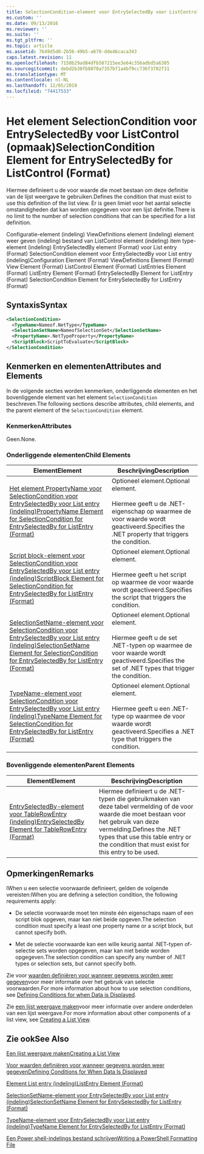 ```yaml
---
title: SelectionCondition-element voor EntrySelectedBy voor ListControl (indeling) | Microsoft Docs
ms.custom: ''
ms.date: 09/13/2016
ms.reviewer: ''
ms.suite: ''
ms.tgt_pltfrm: ''
ms.topic: article
ms.assetid: 7649d5d0-2b56-49b5-a670-dde46caca343
caps.latest.revision: 11
ms.openlocfilehash: 7150b29ad84dfb587215ee3e64c356adbd5a6305
ms.sourcegitcommit: debd2b38fb8070a7357bf1a4bf9cc736f3702f31
ms.translationtype: MT
ms.contentlocale: nl-NL
ms.lasthandoff: 12/05/2019
ms.locfileid: "74417533"
---
```

# <a name="selectioncondition-element-for-entryselectedby-for-listcontrol-format"></a><span data-ttu-id="881eb-102">Het element SelectionCondition voor EntrySelectedBy voor ListControl (opmaak)</span><span class="sxs-lookup"><span data-stu-id="881eb-102">SelectionCondition Element for EntrySelectedBy for ListControl (Format)</span></span>

<span data-ttu-id="881eb-103">Hiermee definieert u de voor waarde die moet bestaan om deze definitie van de lijst weergave te gebruiken.</span><span class="sxs-lookup"><span data-stu-id="881eb-103">Defines the condition that must exist to use this definition of the list view.</span></span> <span data-ttu-id="881eb-104">Er is geen limiet voor het aantal selectie omstandigheden dat kan worden opgegeven voor een lijst definitie.</span><span class="sxs-lookup"><span data-stu-id="881eb-104">There is no limit to the number of selection conditions that can be specified for a list definition.</span></span>

<span data-ttu-id="881eb-105">Configuratie-element (indeling) ViewDefinitions element (indeling) element weer geven (indeling) bestand van ListControl element (indeling) item type-element (indeling) EntrySelectedBy element (Format) voor List entry (Format) SelectionCondition element voor EntrySelectedBy voor List entry (indeling)</span><span class="sxs-lookup"><span data-stu-id="881eb-105">Configuration Element (Format) ViewDefinitions Element (Format) View Element (Format) ListControl Element (Format) ListEntries Element (Format) ListEntry Element (Format) EntrySelectedBy Element for ListEntry (Format) SelectionCondition Element for EntrySelectedBy for ListEntry (Format)</span></span>

## <a name="syntax"></a><span data-ttu-id="881eb-106">Syntaxis</span><span class="sxs-lookup"><span data-stu-id="881eb-106">Syntax</span></span>

```xml
<SelectionCondition>
  <TypeName>Nameof.NetType</TypeName>
  <SelectionSetName>NameofSelectionSet</SelectionSetName>
  <PropertyName>.NetTypeProperty</PropertyName>
  <ScriptBlock>ScriptToEvaluate</ScriptBlock>
</SelectionCondition>
```

## <a name="attributes-and-elements"></a><span data-ttu-id="881eb-107">Kenmerken en elementen</span><span class="sxs-lookup"><span data-stu-id="881eb-107">Attributes and Elements</span></span>

<span data-ttu-id="881eb-108">In de volgende secties worden kenmerken, onderliggende elementen en het bovenliggende element van het element `SelectionCondition` beschreven.</span><span class="sxs-lookup"><span data-stu-id="881eb-108">The following sections describe attributes, child elements, and the parent element of the `SelectionCondition` element.</span></span>

### <a name="attributes"></a><span data-ttu-id="881eb-109">Kenmerken</span><span class="sxs-lookup"><span data-stu-id="881eb-109">Attributes</span></span>

<span data-ttu-id="881eb-110">Geen.</span><span class="sxs-lookup"><span data-stu-id="881eb-110">None.</span></span>

### <a name="child-elements"></a><span data-ttu-id="881eb-111">Onderliggende elementen</span><span class="sxs-lookup"><span data-stu-id="881eb-111">Child Elements</span></span>

|<span data-ttu-id="881eb-112">Element</span><span class="sxs-lookup"><span data-stu-id="881eb-112">Element</span></span>|<span data-ttu-id="881eb-113">Beschrijving</span><span class="sxs-lookup"><span data-stu-id="881eb-113">Description</span></span>|
|-------------|-----------------|
|[<span data-ttu-id="881eb-114">Het element PropertyName voor SelectionCondition voor EntrySelectedBy voor List entry (indeling)</span><span class="sxs-lookup"><span data-stu-id="881eb-114">PropertyName Element for SelectionCondition for EntrySelectedBy for ListEntry (Format)</span></span>](./propertyname-element-for-selectioncondition-for-entryselectedby-for-listcontrol-format.md)|<span data-ttu-id="881eb-115">Optioneel element.</span><span class="sxs-lookup"><span data-stu-id="881eb-115">Optional element.</span></span><br /><br /> <span data-ttu-id="881eb-116">Hiermee geeft u de .NET-eigenschap op waarmee de voor waarde wordt geactiveerd.</span><span class="sxs-lookup"><span data-stu-id="881eb-116">Specifies the .NET property that triggers the condition.</span></span>|
|[<span data-ttu-id="881eb-117">Script block-element voor SelectionCondition voor EntrySelectedBy voor List entry (indeling)</span><span class="sxs-lookup"><span data-stu-id="881eb-117">ScriptBlock Element for SelectionCondition for EntrySelectedBy for ListEntry (Format)</span></span>](./scriptblock-element-for-selectioncondition-for-entryselectedby-for-listcontrol-format.md)|<span data-ttu-id="881eb-118">Optioneel element.</span><span class="sxs-lookup"><span data-stu-id="881eb-118">Optional element.</span></span><br /><br /> <span data-ttu-id="881eb-119">Hiermee geeft u het script op waarmee de voor waarde wordt geactiveerd.</span><span class="sxs-lookup"><span data-stu-id="881eb-119">Specifies the script that triggers the condition.</span></span>|
|[<span data-ttu-id="881eb-120">SelectionSetName-element voor SelectionCondition voor EntrySelectedBy voor List entry (indeling)</span><span class="sxs-lookup"><span data-stu-id="881eb-120">SelectionSetName Element for SelectionCondition for EntrySelectedBy for ListEntry (Format)</span></span>](./selectionsetname-element-for-selectioncondition-for-entryselectedby-for-listentry-format.md)|<span data-ttu-id="881eb-121">Optioneel element.</span><span class="sxs-lookup"><span data-stu-id="881eb-121">Optional element.</span></span><br /><br /> <span data-ttu-id="881eb-122">Hiermee geeft u de set .NET-typen op waarmee de voor waarde wordt geactiveerd.</span><span class="sxs-lookup"><span data-stu-id="881eb-122">Specifies the set of .NET types that trigger the condition.</span></span>|
|[<span data-ttu-id="881eb-123">TypeName-element voor SelectionCondition voor EntrySelectedBy voor List entry (indeling)</span><span class="sxs-lookup"><span data-stu-id="881eb-123">TypeName Element for SelectionCondition for EntrySelectedBy for ListEntry (Format)</span></span>](./typename-element-for-selectioncondition-for-entryselectedby-for-listcontrol-format.md)|<span data-ttu-id="881eb-124">Optioneel element.</span><span class="sxs-lookup"><span data-stu-id="881eb-124">Optional element.</span></span><br /><br /> <span data-ttu-id="881eb-125">Hiermee geeft u een .NET-type op waarmee de voor waarde wordt geactiveerd.</span><span class="sxs-lookup"><span data-stu-id="881eb-125">Specifies a .NET type that triggers the condition.</span></span>|

### <a name="parent-elements"></a><span data-ttu-id="881eb-126">Bovenliggende elementen</span><span class="sxs-lookup"><span data-stu-id="881eb-126">Parent Elements</span></span>

|<span data-ttu-id="881eb-127">Element</span><span class="sxs-lookup"><span data-stu-id="881eb-127">Element</span></span>|<span data-ttu-id="881eb-128">Beschrijving</span><span class="sxs-lookup"><span data-stu-id="881eb-128">Description</span></span>|
|-------------|-----------------|
|[<span data-ttu-id="881eb-129">EntrySelectedBy-element voor TableRowEntry (indeling)</span><span class="sxs-lookup"><span data-stu-id="881eb-129">EntrySelectedBy Element for TableRowEntry (Format)</span></span>](./entryselectedby-element-for-tablerowentry-for-tablecontrol-format.md)|<span data-ttu-id="881eb-130">Hiermee definieert u de .NET-typen die gebruikmaken van deze tabel vermelding of de voor waarde die moet bestaan voor het gebruik van deze vermelding.</span><span class="sxs-lookup"><span data-stu-id="881eb-130">Defines the .NET types that use this table entry or the condition that must exist for this entry to be used.</span></span>|

## <a name="remarks"></a><span data-ttu-id="881eb-131">Opmerkingen</span><span class="sxs-lookup"><span data-stu-id="881eb-131">Remarks</span></span>

<span data-ttu-id="881eb-132">lWhen u een selectie voorwaarde definieert, gelden de volgende vereisten:</span><span class="sxs-lookup"><span data-stu-id="881eb-132">lWhen you are defining a selection condition, the following requirements apply:</span></span>

- <span data-ttu-id="881eb-133">De selectie voorwaarde moet ten minste één eigenschaps naam of een script blok opgeven, maar kan niet beide opgeven.</span><span class="sxs-lookup"><span data-stu-id="881eb-133">The selection condition must specify a least one property name or a script block, but cannot specify both.</span></span>

- <span data-ttu-id="881eb-134">Met de selectie voorwaarde kan een wille keurig aantal .NET-typen of-selectie sets worden opgegeven, maar kan niet beide worden opgegeven.</span><span class="sxs-lookup"><span data-stu-id="881eb-134">The selection condition can specify any number of .NET types or selection sets, but cannot specify both.</span></span>

<span data-ttu-id="881eb-135">Zie voor [waarden definiëren voor wanneer gegevens worden weer gegeven](./defining-conditions-for-displaying-data.md)voor meer informatie over het gebruik van selectie voorwaarden.</span><span class="sxs-lookup"><span data-stu-id="881eb-135">For more information about how to use selection conditions, see [Defining Conditions for when Data is Displayed](./defining-conditions-for-displaying-data.md).</span></span>

<span data-ttu-id="881eb-136">Zie [een lijst weergave maken](./creating-a-list-view.md)voor meer informatie over andere onderdelen van een lijst weergave.</span><span class="sxs-lookup"><span data-stu-id="881eb-136">For more information about other components of a list view, see [Creating a List View](./creating-a-list-view.md).</span></span>

## <a name="see-also"></a><span data-ttu-id="881eb-137">Zie ook</span><span class="sxs-lookup"><span data-stu-id="881eb-137">See Also</span></span>

[<span data-ttu-id="881eb-138">Een lijst weergave maken</span><span class="sxs-lookup"><span data-stu-id="881eb-138">Creating a List View</span></span>](./creating-a-list-view.md)

[<span data-ttu-id="881eb-139">Voor waarden definiëren voor wanneer gegevens worden weer gegeven</span><span class="sxs-lookup"><span data-stu-id="881eb-139">Defining Conditions for When Data Is Displayed</span></span>](./defining-conditions-for-displaying-data.md)

[<span data-ttu-id="881eb-140">Element List entry (indeling)</span><span class="sxs-lookup"><span data-stu-id="881eb-140">ListEntry Element (Format)</span></span>](./listentry-element-for-listcontrol-format.md)

[<span data-ttu-id="881eb-141">SelectionSetName-element voor EntrySelectedBy voor List entry (indeling)</span><span class="sxs-lookup"><span data-stu-id="881eb-141">SelectionSetName Element for EntrySelectedBy for ListEntry (Format)</span></span>](./selectionsetname-element-for-entryselectedby-for-listcontrol-format.md)

[<span data-ttu-id="881eb-142">TypeName-element voor EntrySelectedBy voor List entry (indeling)</span><span class="sxs-lookup"><span data-stu-id="881eb-142">TypeName Element for EntrySelectedBy for ListEntry (Format)</span></span>](/powershell/scripting/developer/format/typename-element-for-entryselectedby-for-listcontrol-format)

[<span data-ttu-id="881eb-143">Een Power shell-indelings bestand schrijven</span><span class="sxs-lookup"><span data-stu-id="881eb-143">Writing a PowerShell Formatting File</span></span>](./writing-a-powershell-formatting-file.md)
